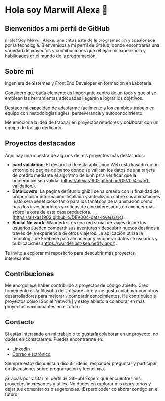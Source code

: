 # Hola soy Marwill Alexa 👋
## Bienvenidos a mi perfil de GitHub

¡Hola! Soy Marwill Alexa, una entusiasta de la programación y apasionada por la tecnología. Bienvenidos a mi perfil de GitHub, donde encontrarás una variedad de proyectos y contribuciones que reflejan mi experiencia y habilidades en el mundo de la programación.

## Sobre mí

Ingeniera de Sistemas y Front End Developer en formación en Labotaria. 

Considero que cada elemento es importante dentro de un todo y que si se emplean las herramientas adecuadas llegarán a lograr los objetivos.

Destaco mi capacidad de adaptarme fácilmente a los cambios, trabajo en equipo con metodologías agiles, perseverancia y autoconocimiento.

Me emociona la idea de trabajar en proyectos retadores y colaborar con un equipo de trabajo dedicado. 


## Proyectos destacados

Aquí hay una muestra de algunos de mis proyectos más destacados:

- **card validation**: El desarrollo de esta aplicacion Web esta basado en un entorno de pagina de banco donde se validan los datos de una tarjeta de credito mediante el algoritmo de lunh para verificar que la numeracion sea valida. (https://alexas1903.github.io/DEV004-card-validation/).
- **Data Lovers**: La pagina de Studio ghibli se ha creado con la finalidad de proporcionar información detallada y actualizada sobre sus animaciones .Esto será beneficioso tanto para los fanáticos de la animación como para los investigadores y críticos de cine.interesados en conocer más sobre la obra de esta casa productora.(https://alexas1903.github.io/DEV004-data-lovers/src).
- **Social Network**: Wanderlust es una red social de viajes donde los usuarios pueden compartir sus aventuras y descubrir nuevos destinos a través de la experiencia de otros viajeros. La aplicación utiliza la tecnología de Firebase para almacenar y recuperar datos de usuarios y publicaciones.(https://wanderlust-kea.netlify.app/).

Te invito a explorar mi repositorio para descubrir más proyectos interesantes.

## Contribuciones

Me enorgullece haber contribuido a proyectos de código abierto. Creo firmemente en la filosofía del software libre y me gusta colaborar con otros desarrolladores para mejorar y compartir conocimientos. He contribuido a proyectos como [Social Network] y estoy abierto a colaborar en más proyectos emocionantes en el futuro.

## Contacto

Si estás interesado en mi trabajo o te gustaría colaborar en un proyecto, no dudes en contactarme. Puedes encontrarme en:

- [LinkedIn](https://www.linkedin.com/in/marwillsh1/)
- [Correo electrónico](alexas1903@gmail.com)

Siempre estoy dispuesta a discutir ideas, responder preguntas y participar en discusiones sobre programación y tecnología.

¡Gracias por visitar mi perfil de GitHub! Espero que encuentres mis proyectos interesantes y útiles. No dudes en explorar mis repositorios y dejar tus comentarios o sugerencias. ¡Espero poder colaborar contigo en el futuro!
<!--
**Alexas1903/Alexas1903** is a ✨ _special_ ✨ repository because its `README.md` (this file) appears on your GitHub profile.


